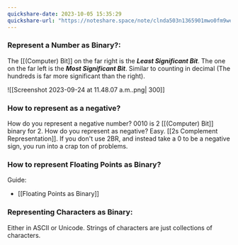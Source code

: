 ```yaml
---
quickshare-date: 2023-10-05 15:35:29
quickshare-url: "https://noteshare.space/note/clnda503n1365901mwo0fm9we3#4/CaCkVQOQkrcVF/5+WtQ0yJ3Ja2NFcUxPKqOJuxJZ4"
---
```

### Represent a Number as Binary?:
The [[(Computer) Bit]] on the far right is the ***Least Significant Bit***. The one on the far left is the ***Most Significant Bit***. Similar to counting in decimal (The hundreds is far more significant than the right).

![[Screenshot 2023-09-24 at 11.48.07 a.m..png| 300]]


### How to represent as a negative?
How do you represent a negative number? 0010 is 2 [[(Computer) Bit]] binary for 2. How do you represent as negative? Easy. [[2s Complement Representation]]. If you don't use 2BR, and instead take a 0 to be a negative sign, you run into a crap ton of problems. 

### How to represent Floating Points as Binary?
Guide:
- [[Floating Points as Binary]]

### Representing Characters as Binary:
Either in ASCII or Unicode. Strings of characters are just collections of characters. 

